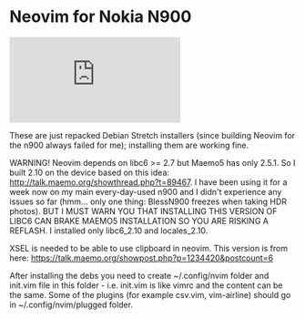 # Neovim for Nokia N900

![alt text](https://talk.maemo.org/attachment.php?attachmentid=39752&stc=1&d=1518508056)

These are just repacked Debian Stretch installers (since building Neovim for the n900 always failed for me); installing them are working fine.

WARNING! Neovim depends on libc6 >= 2.7 but Maemo5 has only 2.5.1. So I built 2.10 on the device based on this idea: http://talk.maemo.org/showthread.php?t=89467. I have been using it for a week now on my main every-day-used n900 and I didn't experience any issues so far (hmm... only one thing: BlessN900 freezes when taking HDR photos). BUT I MUST WARN YOU THAT INSTALLING THIS VERSION OF LIBC6 CAN BRAKE MAEMO5 INSTALLATION SO YOU ARE RISKING A REFLASH.
I installed only libc6_2.10 and locales_2.10.

XSEL is needed to be able to use clipboard in neovim. This version is from here: https://talk.maemo.org/showpost.php?p=1234420&postcount=6


After installing the debs you need to create ~/.config/nvim folder and init.vim file in this folder - i.e. init.vim is like vimrc and the content can be the same. Some of the plugins (for example csv.vim, vim-airline) should go in ~/.config/nvim/plugged folder.
